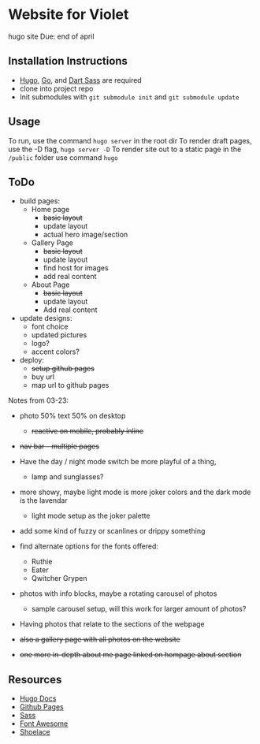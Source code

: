 # Website for Violet
hugo site 
Due: end of april 


## Installation Instructions 
- [Hugo](https://gohugo.io/installation/), [Go](https://go.dev/doc/install), and [Dart Sass](https://sass-lang.com/install/) are required 
- clone into project repo 
- Init submodules with `git submodule init` and `git submodule update`


## Usage 
To run, use the command `hugo server` in the root dir
To render draft pages, use the -D flag, `hugo server -D`
To render site out to a static page in the `/public` folder use command `hugo`

## ToDo 
- build pages: 
    - Home page 
        - ~~basic layout~~
        - update layout
        - actual hero image/section
    - Gallery Page 
      - ~~basic layout~~
      - update layout
      - find host for images
      - add real content
    - About Page 
      - ~~basic layout~~
      - update layout
      - Add real content
- update designs: 
    - font choice  
    - updated pictures
    - logo? 
    - accent colors?
- deploy:
    - ~~setup github pages~~
    - buy url
    - map url to github pages 


Notes from 03-23: 
- photo 50% text 50% on desktop 
  - ~~reactive on mobile, probably inline~~
  
- ~~nav bar - multiple pages~~
  
- Have the day / night mode switch be more playful of a thing, 
  - lamp and sunglasses?
- more showy, maybe light mode is more joker colors and the dark mode is the lavendar 
  - light mode setup as the joker palette 
- add some kind of fuzzy or scanlines or drippy something   

     
- find alternate options for the fonts offered: 
    - Ruthie
    - Eater
    - Qwitcher Grypen
    
- photos with info blocks, maybe a rotating carousel of photos
  - sample carousel setup, will this work for larger amount of photos? 
- Having photos that relate to the sections of the webpage 
- ~~also a gallery page with all photos on the website~~ 
    
- ~~one more in-depth about me page linked on hompage about section~~

  



## Resources 
- [Hugo Docs](https://gohugo.io/documentation/)
- [Github Pages](https://docs.github.com/en/pages)
- [Sass](https://sass-lang.com/documentation/)
- [Font Awesome](https://fontawesome.com/)
- [Shoelace](https://shoelace.style/)